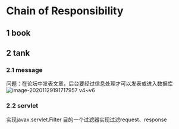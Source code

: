 # Chain of Responsibility
## 1 book

## 2 tank
### 2.1 message
问题：在论坛中发表文章，后台要经过信息处理才可以发表或进入数据库
![image-20201129191717957](https://yeyangshu-picgo.oss-cn-shanghai.aliyuncs.com/img/image-20201129191717957.png)
v4~v6
### 2.2 servlet
实现javax.servlet.Filter
目的一个过滤器实现过滤request、response
